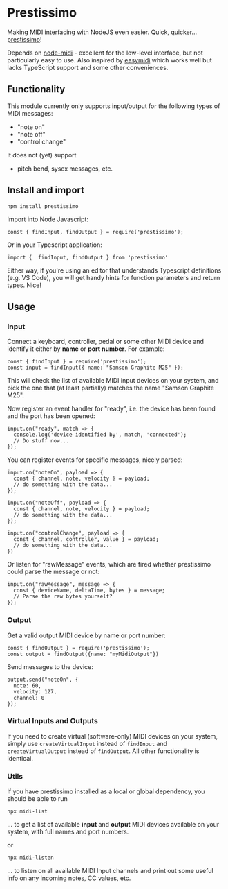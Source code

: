 # Prestissimo

Making MIDI interfacing with NodeJS even easier. Quick, quicker... [prestissimo](https://en.wiktionary.org/wiki/prestissimo)!

Depends on [node-midi](https://github.com/justinlatimer/node-midi) - excellent for the low-level interface, but not particularly easy to use. Also inspired by [easymidi](https://github.com/dinchak/node-easymidi) which works well but lacks TypeScript support and some other conveniences.

## Functionality

This module currently only supports input/output for the following types of MIDI messages:

- "note on"
- "note off"
- "control change"

It does not (yet) support

- pitch bend, sysex messages, etc.

## Install and import

```
npm install prestissimo
```

Import into Node Javascript:

```
const { findInput, findOutput } = require('prestissimo');
```

Or in your Typescript application:

```
import {  findInput, findOutput } from 'prestissimo'
```

Either way, if you're using an editor that understands Typescript definitions (e.g. VS Code), you will get handy hints for function parameters and return types. Nice!

## Usage

### Input

Connect a keyboard, controller, pedal or some other MIDI device and identify it either by **name** or **port number**. For example:

```
const { findInput } = require('prestissimo');
const input = findInput({ name: "Samson Graphite M25" });
```

This will check the list of available MIDI input devices on your system, and pick the one that (at least partially) matches the name "Samson Graphite M25".

Now register an event handler for "ready", i.e. the device has been found and the port has been opened:

```
input.on("ready", match => {
  console.log('device identified by', match, 'connected');
  // Do stuff now...
});
```

You can register events for specific messages, nicely parsed:

```
input.on("noteOn", payload => {
  const { channel, note, velocity } = payload;
  // do something with the data...
});

input.on("noteOff", payload => {
  const { channel, note, velocity } = payload;
  // do something with the data...
});

input.on("controlChange", payload => {
  const { channel, controller, value } = payload;
  // do something with the data...
})
```

Or listen for "rawMessage" events, which are fired whether prestissimo could parse the message or not:

```
input.on("rawMessage", message => {
  const { deviceName, deltaTime, bytes } = message;
  // Parse the raw bytes yourself?
});
```

### Output

Get a valid output MIDI device by name or port number:

```
const { findOutput } = require('prestissimo');
const output = findOutput({name: "myMidiOutput"})
```

Send messages to the device:

```
output.send("noteOn", {
  note: 60,
  velocity: 127,
  channel: 0
});
```

### Virtual Inputs and Outputs

If you need to create virtual (software-only) MIDI devices on your system, simply use `createVirtualInput` instead of `findInput` and `createVirtualOutput` instead of `findOutput`. All other functionality is identical.

### Utils

If you have prestissimo installed as a local or global dependency, you should be able to run

```
npx midi-list
```

... to get a list of available **input** and **output** MIDI devices available on your system, with full names and port numbers.

or

```
npx midi-listen
```

... to listen on all available MIDI Input channels and print out some useful info on any incoming notes, CC values, etc.
